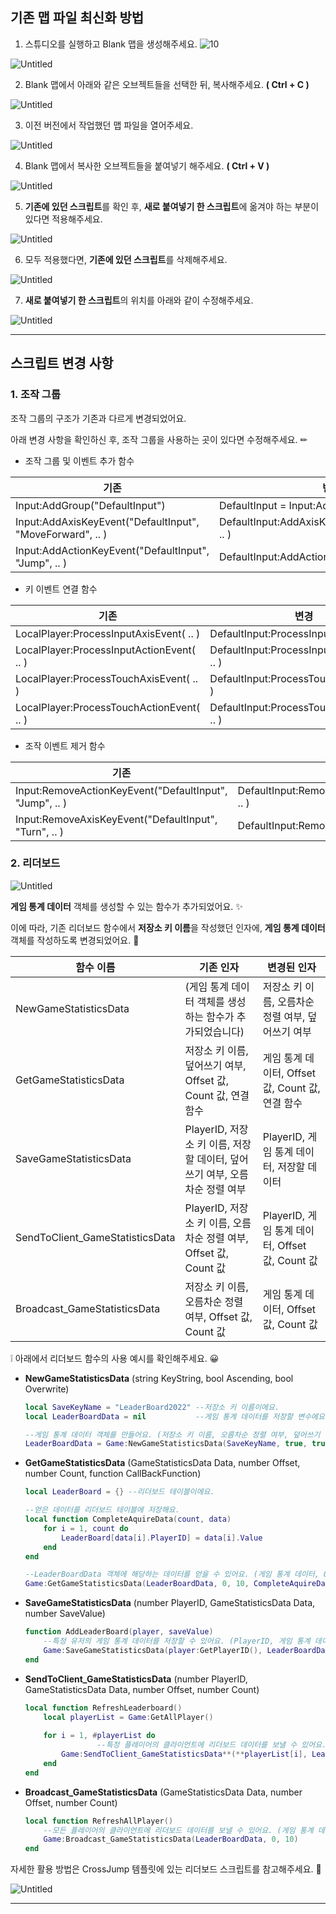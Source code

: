 ## 기존 맵 파일 최신화 방법

1. 스튜디오를 실행하고 Blank 맵을 생성해주세요.
![10](https://user-images.githubusercontent.com/121915047/210483426-3bd118ac-3a6a-46ac-ada7-d4bec1afd123.png)

![Untitled](https://s3-us-west-2.amazonaws.com/secure.notion-static.com/d13dc44f-4543-4818-afa3-097f50ed8c71/Untitled.png)

2. Blank 맵에서 아래와 같은 오브젝트들을 선택한 뒤, 복사해주세요. **( Ctrl + C )**

![Untitled](https://s3-us-west-2.amazonaws.com/secure.notion-static.com/28fd5345-6cc6-4e13-898a-b049fcb90751/Untitled.png)

3. 이전 버전에서 작업했던 맵 파일을 열어주세요.

![Untitled](https://s3-us-west-2.amazonaws.com/secure.notion-static.com/b1789edf-268e-4890-816c-42cb62db791d/Untitled.png)

4. Blank 맵에서 복사한 오브젝트들을 붙여넣기 해주세요. **( Ctrl + V )**

![Untitled](https://s3-us-west-2.amazonaws.com/secure.notion-static.com/5f46a588-aa05-4c3c-8e37-9d85b18fdf65/Untitled.png)

5. **기존에 있던 스크립트**를 확인 후, **새로 붙여넣기 한 스크립트**에 옮겨야 하는 부분이 있다면 적용해주세요.

![Untitled](https://s3-us-west-2.amazonaws.com/secure.notion-static.com/a7e0a9b3-94bd-473f-b52e-a7b96bea1c2d/Untitled.png)

6. 모두 적용했다면, **기존에 있던 스크립트**를 삭제해주세요.

![Untitled](https://s3-us-west-2.amazonaws.com/secure.notion-static.com/92ada6fd-66ea-4410-abd7-1c132e3a760d/Untitled.png)

7. **새로 붙여넣기 한 스크립트**의 위치를 아래와 같이 수정해주세요.

![Untitled](https://s3-us-west-2.amazonaws.com/secure.notion-static.com/5f8d9ba7-4c7e-496d-987a-589482cda7cd/Untitled.png)

---

## 스크립트 변경 사항

### 1. 조작 그룹

조작 그룹의 구조가 기존과 다르게 변경되었어요.

아래 변경 사항을 확인하신 후, 조작 그룹을 사용하는 곳이 있다면 수정해주세요. ✏

- 조작 그룹 및 이벤트 추가 함수

| 기존 | 변경 |
| --- | --- |
| Input:AddGroup("DefaultInput") | DefaultInput = Input:AddGroup("DefaultInput") |
| Input:AddAxisKeyEvent("DefaultInput", "MoveForward", .. ) | DefaultInput:AddAxisKeyEvent("MoveForward", .. ) |
| Input:AddActionKeyEvent("DefaultInput", "Jump", .. ) | DefaultInput:AddActionKeyEvent("Jump", .. ) |

- 키 이벤트 연결 함수

| 기존 | 변경 |
| --- | --- |
| LocalPlayer:ProcessInputAxisEvent( .. ) | DefaultInput:ProcessInputAxisEvent( .. ) |
| LocalPlayer:ProcessInputActionEvent( .. ) | DefaultInput:ProcessInputActionEvent( .. ) |
| LocalPlayer:ProcessTouchAxisEvent( .. ) | DefaultInput:ProcessTouchAxisEvent( .. ) |
| LocalPlayer:ProcessTouchActionEvent( .. ) | DefaultInput:ProcessTouchActionEvent( .. ) |

- 조작 이벤트 제거 함수

| 기존 | 변경 |
| --- | --- |
| Input:RemoveActionKeyEvent("DefaultInput", "Jump", .. ) | DefaultInput:RemoveActionKeyEvent("Jump", .. ) |
| Input:RemoveAxisKeyEvent("DefaultInput", "Turn", .. ) | DefaultInput:RemoveAxisKeyEvent("Turn", ..) |

### 2. 리더보드

 

![Untitled](https://s3-us-west-2.amazonaws.com/secure.notion-static.com/f482171d-b011-48a9-bfa9-aef4c85b3e9c/Untitled.png)

**게임 통계 데이터** 객체를 생성할 수 있는 함수가 추가되었어요. ✨

이에 따라, 기존 리더보드 함수에서 **저장소 키 이름**을 작성했던 인자에, 
**게임 통계 데이터** 객체를 작성하도록 변경되었어요. 🔧

| 함수 이름 | 기존 인자 | 변경된 인자 |
| --- | --- | --- |
| NewGameStatisticsData | (게임 통계 데이터 객체를 생성하는 함수가 추가되었습니다) | 저장소 키 이름, 오름차순 정렬 여부, 덮어쓰기 여부 |
| GetGameStatisticsData | 저장소 키 이름, 덮어쓰기 여부, Offset 값, Count 값, 연결 함수 | 게임 통계 데이터, Offset 값, Count 값, 연결 함수 |
| SaveGameStatisticsData | PlayerID, 저장소 키 이름, 저장할 데이터, 덮어쓰기 여부, 오름차순 정렬 여부 | PlayerID, 게임 통계 데이터, 저장할 데이터 |
| SendToClient_GameStatisticsData | PlayerID, 저장소 키 이름, 오름차순 정렬 여부, Offset 값, Count 값 | PlayerID, 게임 통계 데이터, Offset 값, Count 값 |
| Broadcast_GameStatisticsData | 저장소 키 이름, 오름차순 정렬 여부, Offset 값, Count 값 | 게임 통계 데이터, Offset 값, Count 값 |

❕ 아래에서 리더보드 함수의 사용 예시를 확인해주세요. 😀

- **NewGameStatisticsData** (string KeyString, bool Ascending, bool Overwrite)
    
    ```lua
    local SaveKeyName = "LeaderBoard2022" --저장소 키 이름이에요.
    local LeaderBoardData = nil           --게임 통계 데이터를 저장할 변수에요.
    
    --게임 통계 데이터 객체를 만들어요. (저장소 키 이름, 오름차순 정렬 여부, 덮어쓰기 여부)
    LeaderBoardData = Game:NewGameStatisticsData(SaveKeyName, true, true)
    ```
    
- **GetGameStatisticsData** (GameStatisticsData Data, number Offset, number Count, function CallBackFunction)
    
    ```lua
    local LeaderBoard = {} --리더보드 테이블이에요.
    
    --얻은 데이터를 리더보드 테이블에 저장해요.
    local function CompleteAquireData(count, data)
        for i = 1, count do            
            LeaderBoard[data[i].PlayerID] = data[i].Value
        end
    end
    
    --LeaderBoardData 객체에 해당하는 데이터를 얻을 수 있어요. (게임 통계 데이터, Offset 값, Count 값, 연결 함수)
    Game:GetGameStatisticsData(LeaderBoardData, 0, 10, CompleteAquireData)
    ```
    
- **SaveGameStatisticsData** (number PlayerID, GameStatisticsData Data, number SaveValue)
    
    ```lua
    function AddLeaderBoard(player, saveValue)   
        --특정 유저의 게임 통계 데이터를 저장할 수 있어요. (PlayerID, 게임 통계 데이터, 저장할 데이터)
        Game:SaveGameStatisticsData(player:GetPlayerID(), LeaderBoardData, saveValue)
    end
    ```
    
- **SendToClient_GameStatisticsData** (number PlayerID, GameStatisticsData Data, number Offset, number Count)
    
    ```lua
    local function RefreshLeaderboard()		
        local playerList = Game:GetAllPlayer()
        
        for i = 1, #playerList do 
    				--특정 플레이어의 클라이언트에 리더보드 데이터를 보낼 수 있어요. (PlayerID, 게임 통계 데이터, Offset 값, Count 값)
            Game:SendToClient_GameStatisticsData**(**playerList[i], LeaderBoardData, 0, 10)
        end
    end
    ```
    
- **Broadcast_GameStatisticsData** (GameStatisticsData Data, number Offset, number Count)
    
    ```lua
    local function RefreshAllPlayer()      
        --모든 플레이어의 클라이언트에 리더보드 데이터를 보낼 수 있어요. (게임 통계 데이터, Offset 값, Count 값)
        Game:Broadcast_GameStatisticsData(LeaderBoardData, 0, 10)
    end
    ```
    

자세한 활용 방법은 CrossJump 템플릿에 있는 리더보드 스크립트를 참고해주세요. 🐸

![Untitled](https://s3-us-west-2.amazonaws.com/secure.notion-static.com/7723935d-8b27-4027-96e1-8ce92c4e9014/Untitled.png)

---
